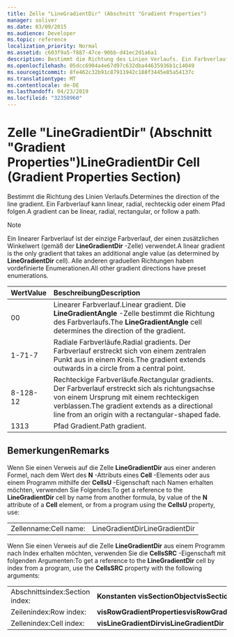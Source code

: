 ```yaml
---
title: Zelle "LineGradientDir" (Abschnitt "Gradient Properties")
manager: soliver
ms.date: 03/09/2015
ms.audience: Developer
ms.topic: reference
localization_priority: Normal
ms.assetid: c603f9a5-f887-47ce-90bb-d41ec2d1a6a1
description: Bestimmt die Richtung des Linien Verlaufs. Ein Farbverlauf kann linear, radial, rechteckig oder einem Pfad folgen.
ms.openlocfilehash: 05dcc6904a4e67d97c632dba44635936b1c14049
ms.sourcegitcommit: 8fe462c32b91c87911942c188f3445e85a54137c
ms.translationtype: MT
ms.contentlocale: de-DE
ms.lasthandoff: 04/23/2019
ms.locfileid: "32350960"
---
```

# <a name="linegradientdir-cell-gradient-properties-section"></a><span data-ttu-id="702ed-104">Zelle "LineGradientDir" (Abschnitt "Gradient Properties")</span><span class="sxs-lookup"><span data-stu-id="702ed-104">LineGradientDir Cell (Gradient Properties Section)</span></span>

<span data-ttu-id="702ed-105">Bestimmt die Richtung des Linien Verlaufs.</span><span class="sxs-lookup"><span data-stu-id="702ed-105">Determines the direction of the line gradient.</span></span> <span data-ttu-id="702ed-106">Ein Farbverlauf kann linear, radial, rechteckig oder einem Pfad folgen.</span><span class="sxs-lookup"><span data-stu-id="702ed-106">A gradient can be linear, radial, rectangular, or follow a path.</span></span> 
  
> [!NOTE]
> <span data-ttu-id="702ed-107">Ein linearer Farbverlauf ist der einzige Farbverlauf, der einen zusätzlichen Winkelwert (gemäß der **LineGradientDir** -Zelle) verwendet.</span><span class="sxs-lookup"><span data-stu-id="702ed-107">A linear gradient is the only gradient that takes an additional angle value (as determined by **LineGradientDir** cell).</span></span> <span data-ttu-id="702ed-108">Alle anderen graduellen Richtungen haben vordefinierte Enumerationen.</span><span class="sxs-lookup"><span data-stu-id="702ed-108">All other gradient directions have preset enumerations.</span></span> 
  
|<span data-ttu-id="702ed-109">**Wert**</span><span class="sxs-lookup"><span data-stu-id="702ed-109">**Value**</span></span>|<span data-ttu-id="702ed-110">**Beschreibung**</span><span class="sxs-lookup"><span data-stu-id="702ed-110">**Description**</span></span>|
|:-----|:-----|
|<span data-ttu-id="702ed-111">0</span><span class="sxs-lookup"><span data-stu-id="702ed-111">0</span></span>  <br/> |<span data-ttu-id="702ed-112">Linearer Farbverlauf.</span><span class="sxs-lookup"><span data-stu-id="702ed-112">Linear gradient.</span></span> <span data-ttu-id="702ed-113">Die **LineGradientAngle** -Zelle bestimmt die Richtung des Farbverlaufs.</span><span class="sxs-lookup"><span data-stu-id="702ed-113">The **LineGradientAngle** cell determines the direction of the gradient.</span></span>  <br/> |
|<span data-ttu-id="702ed-114">1-7</span><span class="sxs-lookup"><span data-stu-id="702ed-114">1-7</span></span>  <br/> |<span data-ttu-id="702ed-115">Radiale Farbverläufe.</span><span class="sxs-lookup"><span data-stu-id="702ed-115">Radial gradients.</span></span> <span data-ttu-id="702ed-116">Der Farbverlauf erstreckt sich von einem zentralen Punkt aus in einem Kreis.</span><span class="sxs-lookup"><span data-stu-id="702ed-116">The gradient extends outwards in a circle from a central point.</span></span>  <br/> |
|<span data-ttu-id="702ed-117">8-12</span><span class="sxs-lookup"><span data-stu-id="702ed-117">8-12</span></span>  <br/> |<span data-ttu-id="702ed-118">Rechteckige Farbverläufe.</span><span class="sxs-lookup"><span data-stu-id="702ed-118">Rectangular gradients.</span></span> <span data-ttu-id="702ed-119">Der Farbverlauf erstreckt sich als richtungsachse von einem Ursprung mit einem rechteckigen verblassen.</span><span class="sxs-lookup"><span data-stu-id="702ed-119">The gradient extends as a directional line from an origin with a rectangular-shaped fade.</span></span>  <br/> |
|<span data-ttu-id="702ed-120">13</span><span class="sxs-lookup"><span data-stu-id="702ed-120">13</span></span>  <br/> |<span data-ttu-id="702ed-121">Pfad Gradient.</span><span class="sxs-lookup"><span data-stu-id="702ed-121">Path gradient.</span></span>  <br/> |
   
## <a name="remarks"></a><span data-ttu-id="702ed-122">Bemerkungen</span><span class="sxs-lookup"><span data-stu-id="702ed-122">Remarks</span></span>

<span data-ttu-id="702ed-123">Wenn Sie einen Verweis auf die Zelle **LineGradientDir** aus einer anderen Formel, nach dem Wert des **N** -Attributs eines **Cell** -Elements oder aus einem Programm mithilfe der **CellsU** -Eigenschaft nach Namen erhalten möchten, verwenden Sie Folgendes:</span><span class="sxs-lookup"><span data-stu-id="702ed-123">To get a reference to the **LineGradientDir** cell by name from another formula, by value of the **N** attribute of a **Cell** element, or from a program using the **CellsU** property, use:</span></span> 
  
|||
|:-----|:-----|
| <span data-ttu-id="702ed-124">Zellenname:</span><span class="sxs-lookup"><span data-stu-id="702ed-124">Cell name:</span></span>  <br/> | <span data-ttu-id="702ed-125">LineGradientDir</span><span class="sxs-lookup"><span data-stu-id="702ed-125">LineGradientDir</span></span>  <br/> |
   
<span data-ttu-id="702ed-126">Wenn Sie einen Verweis auf die Zelle **LineGradientDir** aus einem Programm nach Index erhalten möchten, verwenden Sie die **CellsSRC** -Eigenschaft mit folgenden Argumenten:</span><span class="sxs-lookup"><span data-stu-id="702ed-126">To get a reference to the **LineGradientDir** cell by index from a program, use the **CellsSRC** property with the following arguments:</span></span> 
  
|||
|:-----|:-----|
| <span data-ttu-id="702ed-127">Abschnittsindex:</span><span class="sxs-lookup"><span data-stu-id="702ed-127">Section index:</span></span>  <br/> |<span data-ttu-id="702ed-128">**Konstanten visSectionObject**</span><span class="sxs-lookup"><span data-stu-id="702ed-128">**visSectionObject**</span></span> <br/> |
| <span data-ttu-id="702ed-129">Zeilenindex:</span><span class="sxs-lookup"><span data-stu-id="702ed-129">Row index:</span></span>  <br/> |<span data-ttu-id="702ed-130">**visRowGradientProperties**</span><span class="sxs-lookup"><span data-stu-id="702ed-130">**visRowGradientProperties**</span></span> <br/> |
| <span data-ttu-id="702ed-131">Zellenindex:</span><span class="sxs-lookup"><span data-stu-id="702ed-131">Cell index:</span></span>  <br/> |<span data-ttu-id="702ed-132">**visLineGradientDir**</span><span class="sxs-lookup"><span data-stu-id="702ed-132">**visLineGradientDir**</span></span> <br/> |
   

